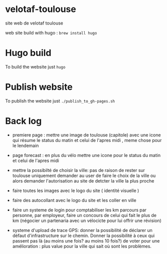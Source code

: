 # velotaf-toulouse
site web de velotaf toulouse

web site build with hugo : `brew install hugo`

# Hugo build 
To build the website just `hugo`

# Publish website
To publish the website just `./publish_to_gh-pages.sh`

# Back log

* premiere page : mettre une image de toulouse (capitole) avec une icone qui résume le status du matin et celui de l'apres midi , meme chose pour le lendemain

* page forecast : en plus du vélo mettre une icone pour le status du matin et celui de l'apres midi

* mettre la possibilté de choisir la ville: pas de raison de rester sur toulouse uniquement demander au user de faire le choix de la ville ou alors demander l'autorisation au site de detcter la ville la plus proche

* faire toutes les images avec le logo du site ( identité visuelle )

* faire des autocollant avec le logo du site et les coller en ville 

* faire un systeme de login pour comptabiliser les km parcours par personne, par employeur, faire un concours de celui qui fait le plus de km (négocier un partenaria avec un vélocicte pour lui offrir une révision)

* systeme d'upload de trace GPS: donner la possibilité de déclarer un défaut d'infrastructure sur le chemin. Donner la possibilité à ceux qui passent pas là (au moins une fois? au moins 10 fois?) de voter pour une amélioration : plus value pour la ville qui sait où sont les problèmes.



